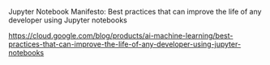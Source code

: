 Jupyter Notebook Manifesto: Best practices that can improve the life of any developer using Jupyter notebooks

https://cloud.google.com/blog/products/ai-machine-learning/best-practices-that-can-improve-the-life-of-any-developer-using-jupyter-notebooks